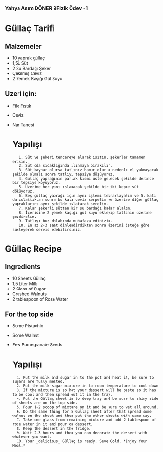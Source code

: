 ### Yahya Asım DÖNER 9Fizik Ödev -1


# Güllaç Tarifi

## Malzemeler
* 10 yaprak güllaç
* 1,5L Süt
* 2 Su Bardağı Şeker
* Çekilmiş Ceviz
* 2 Yemek Kaşığı Gül Suyu
## Üzeri için:
* File Fıstık
* Ceviz
* Nar Tanesi

    # Yapılışı
         1. Süt ve şekeri tencereye alarak ısıtın, şekerler tamamen erisin.
         2. Süt oda sıcaklığında ılınmaya bırakılır.
         3. Süt kaynar olursa tatlınız hamur olur o nedenle el yakmayacak şekilde olmalı sonra tatlıyı tepsiye döşüyoruz.
         4. Güllaç yaprağının parlak kısmı üste gelecek şekilde derince bir tepsiye koyuyoruz.
         5. Üzerine her yanı ıslanacak şekilde bir iki kepçe süt döküyoruz.
         6. Beş güllaç yaprağı için aynı işlemi tekrarlayalım ve 5. katı da ıslattıktan sonra bu kata ceviz serpelim ve üzerine diğer güllaç yapraklarını aynı şekilde ıslatarak serelim.
         7. Kalan şekerli sütten bir su bardağı kadar alalım.
         8. İçerisine 2 yemek kaşığı gül suyu ekleyip tatlının üzerine gezdirelim.
         9. Tatlıyı buz dolabında muhafaza edinizin.
         10. En az 2-3 saat dinlendirdikten sonra üzerini isteğe göre süsleyerek servis edebilirsiniz.

# Güllaç Recipe

## Ingredients
* 10 Sheets Güllaç
* 1,5 Liter Milk
* 2 Glass of Sugar
* Crushed Walnuts
* 2 tablespoon of Rose Water
## For the top side
* Some Pistachio
* Some Walnut
* Few Pomegranate Seeds

    # Yapılışı
        1. Put the milk and sugar in to the pot and heat it, be sure to sugars are fully melted.
        2. Put the milk-sugar mixture in to room temperature to cool down
        3. İf the mixture is so hot your dessert will be paste so it has to be cool and then spread out it in the tray.
        4. Put the Güllaç sheet in to deep tray and be sure to shiny side of sheets are on the top side.
        5. Pour 1-2 scoop of mixture on it and be sure to wet all around.
        6. Do the same thing for 5 Güllaç sheet after that spread some walnut on the sheet and then put the other sheets with same way.
        7. Take one glass from remaining mixture and add 2 tablespoon of rose water in it and pour on dessert.
        8. Keep the dessert in the fridge.
        9. Wait 2-3 hours and then you can decorate the dessert with whatever you want.
        10. Your _delicious_ Güllaç is ready. Seve Cold. *Enjoy Your Meal.*




